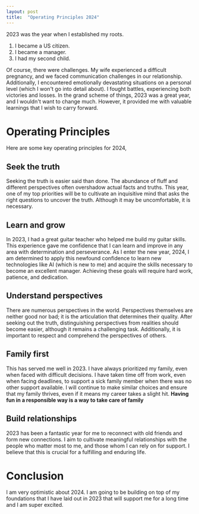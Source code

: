 ```yaml
---
layout: post
title:  "Operating Principles 2024"
---
```

2023 was the year when I established my roots.

1. I became a US citizen.
2. I became a manager.
3. I had my second child.

Of course, there were challenges. My wife experienced a difficult pregnancy, and we faced communication challenges in our relationship. Additionally, I encountered emotionally devastating situations on a personal level (which I won't go into detail about). I fought battles, experiencing both victories and losses. In the grand scheme of things, 2023 was a great year, and I wouldn't want to change much. However, it provided me with valuable learnings that I wish to carry forward.

# Operating Principles

Here are some key operating principles for 2024,

## Seek the truth

Seeking the truth is easier said than done. The abundance of fluff and different perspectives often overshadow actual facts and truths. This year, one of my top priorities will be to cultivate an inquisitive mind that asks the right questions to uncover the truth. Although it may be uncomfortable, it is necessary.

## Learn and grow

In 2023, I had a great guitar teacher who helped me build my guitar skills. This experience gave me confidence that I can learn and improve in any area with determination and perseverance. As I enter the new year, 2024, I am determined to apply this newfound confidence to learn new technologies like AI (which is new to me) and acquire the skills necessary to become an excellent manager. Achieving these goals will require hard work, patience, and dedication.

## Understand perspectives

There are numerous perspectives in the world. Perspectives themselves are neither good nor bad; it is the articulation that determines their quality. After seeking out the truth, distinguishing perspectives from realities should become easier, although it remains a challenging task. Additionally, it is important to respect and comprehend the perspectives of others.

## Family first

This has served me well in 2023. I have always prioritized my family, even when faced with difficult decisions. I have taken time off from work, even when facing deadlines, to support a sick family member when there was no other support available. I will continue to make similar choices and ensure that my family thrives, even if it means my career takes a slight hit. **Having fun in a responsible way is a way to take care of family**

## Build relationships

2023 has been a fantastic year for me to reconnect with old friends and form new connections. I aim to cultivate meaningful relationships with the people who matter most to me, and those whom I can rely on for support. I believe that this is crucial for a fulfilling and enduring life.

# Conclusion

I am very optimistic about 2024. I am going to be building on top of my foundations that I have laid out in 2023 that will support me for a long time and I am super excited.
